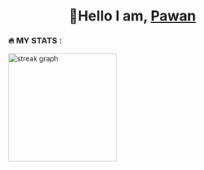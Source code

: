 <h1 align="center">👋Hello I am, <a href="https://pawan-gautam011.github.io/portfolio/"> Pawan </a></h1>
<h3 align="left">🔥   MY STATS :</h3>

<div align="left">
  <img src="https://streak-stats.demolab.com?user=Pawan-gautam011&locale=en&mode=daily&theme=dark&hide_border=false&border_radius=5&order=3" height="220" alt="streak graph"  />
</div>

